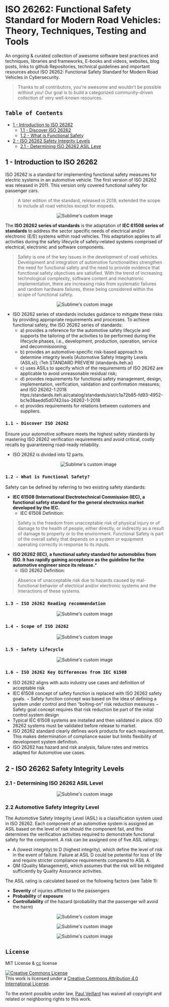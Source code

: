 # ISO 26262: Functional Safety Standard for Modern Road Vehicles: Theory, Techniques, Testing and Tools


An ongoing & curated collection of awesome software best practices and techniques, libraries and frameworks, E-books and videos, websites, blog posts, links to github Repositories, technical guidelines and important resources about ISO 26262: Functional Safety Standard for Modern Road Vehicles in Cybersecurity.
> Thanks to all contributors, you're awesome and wouldn't be possible without you! Our goal is to build a categorized community-driven collection of very well-known resources.


## `Table of Contents`
   - [1 - Introduction to ISO 26262](#)
      - [1.1 - Discover ISO 26262](#)
      - [1.2 - What is Functional Safety](#)
   - [2 - ISO 26262 Safety Integrity Levels](#)
     - [2.1 - Determining ISO 26262 ASIL Leve](#)


## 1 - Introduction to ISO 26262
ISO 26262 is a standard for implementing functional safety measures for electric systems in an automotive vehicle. The first version of ISO 26262 was released in 2011. This version only covered functional safety for passenger cars. 
> A later edition of the standard, released in 2018, extended the scope to include all road vehicles except for mopeds.

<p align="center">
  <img src="https://github.com/paulveillard/cybersecurity-iso-26262/blob/main/img/iso26262-1.png?raw=true" alt="Sublime's custom image"/>
</p>

The **ISO 26262 series of standards** is the adaptation of **IEC 61508 series of standards** to address the sector specific needs of electrical and/or electronic (E/E) systems within road vehicles. 
This adaptation applies to all activities during the safety lifecycle of safety-related systems comprised of electrical, electronic and software components.
> Safety is one of the key issues in the development of road vehicles. Development and integration of automotive functionalities strengthen the need for functional safety and the need to provide evidence that functional safety objectives are satisfied. With the trend of increasing technological complexity, software content and mechatronic implementation, there are increasing risks from systematic failures and random hardware failures, these being considered within the scope of functional safety.

<p align="center">
  <img src="https://github.com/paulveillard/cybersecurity-iso-26262/blob/main/img/iso26262-3.png?raw=true" alt="Sublime's custom image"/>
</p>

- ISO 26262 series of standards includes guidance to mitigate these risks by providing appropriate requirements and processes. To achieve functional safety, the ISO 26262 series of standards:
   - a) provides a reference for the automotive safety lifecycle and supports the tailoring of the activities to be performed during the lifecycle phases, i.e., development, production, operation, service and decommissioning;
   - b) provides an automotive-specific risk-based approach to determine integrity levels [Automotive Safety Integrity Levels (ASILs)]; iTeh STANDARD PREVIEW (standards.iteh.ai)
   -  c) uses ASILs to specify which of the requirements of ISO 26262 are applicable to avoid unreasonable residual risk;
   -  d) provides requirements for functional safety management, design, implementation, verification, validation and confirmation measures; and ISO 26262-1:2018 htps:/standards.iteh.ai/catalog/standards/sist/c1a72b85-fd93-4952-bc1e38aedd5d0742/iso-26262-1-2018
   -  e) provides requirements for relations between customers and suppliers.

### `1.1 - Discover ISO 26262`
Ensure your automotive software meets the highest safety standards by mastering ISO 26262 verification requirements and avoid critical, costly recalls by guaranteeing road-ready reliability.

- ISO 26262 is divided into 12 parts.

  <p align="center">
  <img src="https://github.com/paulveillard/cybersecurity-iso-26262/blob/main/img/iso26262-2.png?raw=true" alt="Sublime's custom image"/>
</p>


### `1.2 - What is Functional Safety?`

Safety can be defined by referring to two existing safety standards:
- **IEC 61508 (International Electrotechnical Commission (IEC), a functional safety standard for the general electronics market developed by the IEC.**
  - IEC 61508 Definition:
> Safety is the freedom from unacceptable risk of physical injury or of damage to the health of people, either directly, or indirectly as a result of damage to property or to the
environment.
> Functional Safety is part of the overall safety that depends on a system or equipment operating correctly in response to its inputs.


- **ISO 26262 (IEC), a functional safety standard for automobiles from ISO. It has rapidly gaining acceptance as the guideline for the automotive engineer since its release.***
   - ISO 26262 Definition:
> Absence of unacceptable risk due to hazards caused by mal-functional behavior of electrical and/or electronic systems and the interactions of these systems.


### `1.3 - ISO 26262 Reading recommendation`

  <p align="center">
  <img src="https://github.com/paulveillard/cybersecurity-iso-26262/blob/main/img/iso26262-4.png?raw=true" alt="Sublime's custom image"/>
</p>

### `1.4 - Scope of ISO 26262`
  <p align="center">
  <img src="https://github.com/paulveillard/cybersecurity-iso-26262/blob/main/img/iso26262-5.png?raw=true" alt="Sublime's custom image"/>
</p>

### `1.5 - Safety Lifecycle`
  <p align="center">
  <img src="https://github.com/paulveillard/cybersecurity-iso-26262/blob/main/img/iso26262-6.png?raw=true" alt="Sublime's custom image"/>
</p>

### `1.6 - ISO 26262 Key Differences from IEC 61508`

- ISO 26262 aligns with auto industry use cases and definition of acceptable risk
- IEC 61508 concept of safety function is replaced with ISO 26262 safety goals.
   − Safety function concept was based on the idea of defining a system under control and then “bolting-on” risk reduction measures
   − Safety goal concept requires that risk reduction be part of the initial control system design
- Typical IEC 61508 systems are installed and then validated in place. ISO 26262 systems must be validated before release to market.
- ISO 26262 standard clearly defines work products for each requirement. This makes determination of compliance easier but limits flexibility of development system definition.
- ISO 26262 has hazard and risk analysis, failure rates and metrics adapted for Automotive use cases.

 ## 2 - ISO 26262 Safety Integrity Levels
     
### 2.1 - Determining ISO 26262 ASIL Level

<p align="center">
  <img src="https://github.com/paulveillard/cybersecurity-iso-26262/blob/main/img/iso26262-7.png?raw=true" alt="Sublime's custom image"/>
</p>


### 2.2 Automotive Safety Integrity Level

The Automotive Safety Integrity Level (ASIL) is a classification system used in ISO 26262. Each component of an automotive system is assigned an ASIL based on the level of risk should the component fail, and this determines the verification activities required to demonstrate functional safety for the component. A risk can be assigned one of five ASIL ratings:

- A (lowest integrity) to D (highest integrity), which define the level of risk in the event of failure. Failure at ASIL D could be potential for loss of life and require stricter compliance requirements compared to ASIL A.
- QM (Quality Management), which assumes that the risk will be mitigated sufficiently by Quality Assurance activities.

The ASIL rating is calculated based on the following factors (see Table 1):

- **Severity** of injuries afflicted to the passengers
- **Probability** of **exposure**
- **Controllability** of the hazard (probability that the passenger will avoid the harm)

<p align="center">
  <img src="https://github.com/paulveillard/cybersecurity-iso-26262/blob/main/img/iso26262-8.1.png?raw=true" alt="Sublime's custom image"/>
</p>

<p align="center">
  <img src="https://github.com/paulveillard/cybersecurity-iso-26262/blob/main/img/iso26262-8.png?raw=true" alt="Sublime's custom image"/>
</p>



<p align="center">
  <img src="https://github.com/paulveillard/cybersecurity-iso-26262/blob/main/img/iso26262-9.png?raw=true" alt="Sublime's custom image"/>
</p>

## `License`
MIT License & [cc](https://creativecommons.org/licenses/by/4.0/) license

<a rel="license" href="http://creativecommons.org/licenses/by/4.0/"><img alt="Creative Commons License" style="border-width:0" src="https://i.creativecommons.org/l/by/4.0/88x31.png" /></a><br />This work is licensed under a <a rel="license" href="http://creativecommons.org/licenses/by/4.0/">Creative Commons Attribution 4.0 International License</a>.

To the extent possible under law, [Paul Veillard](https://github.com/paulveillard/) has waived all copyright and related or neighboring rights to this work.
